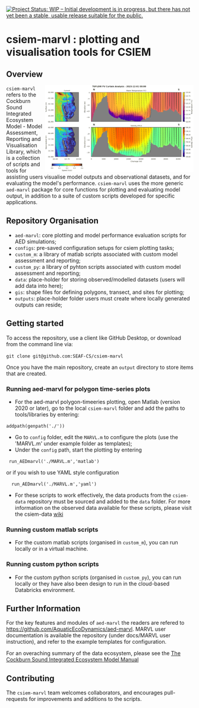[![Project Status: WIP – Initial development is in progress, but there has not yet been a stable, usable release suitable for the public.](https://www.repostatus.org/badges/latest/wip.svg)](https://www.repostatus.org/#wip)

# csiem-marvl : plotting and visualisation tools for CSIEM

## Overview
<a href="url"><img src="custom_py/tfv_curtain/csiem_example_animation.gif" align="right" width="400" ></a>
`csiem-marvl` refers to the Cockburn Sound Integrated Ecosystem Model - Model Assessment, Reporting and Visualisation Library, which is a collection of scripts and tools for assisting users visualise model outputs and observational datasets, and for evaluating the model's performance. `csiem-marvl` uses the more generic `aed-marvl` package for core functions for plotting and evaluating model output, in addition to a suite of custom scripts developed for specific applications. 

## Repository Organisation
- `aed-marvl`: core plotting and model performance evaluation scripts for AED simulations; 
- `configs`: pre-saved configuration setups for csiem plotting tasks;
- `custom_m`: a library of matlab scripts associated with custom model assessment and reporting;
- `custom_py`: a library of pyhton scripts associated with custom model assessment and reporting;
- `data`: place-holder for storing observed/modelled datasets (users will add data into here);
- `gis`: shape files for defining polygons, transect, and sites for plotting;
- `outputs`: place-holder folder users must create where locally generated outputs can reside;

## Getting started

To access the repository, use a client like GitHub Desktop, or download from the command line via:

`git clone git@github.com:SEAF-CS/csiem-marvl`

Once you have the main repository, create an `output` directory to store items that are created. 

### Running aed-marvl for polygon time-series plots

- For the aed-marvl polygon-timeeries plotting, open Matlab (version 2020 or later), go to the local `csiem-marvl` folder and add the paths to tools/libraries by entering:
 ```
 addpath(genpath('./'))
 ```
- Go to `config` folder, edit the `MARVL.m` to configure the plots (use the 'MARVL.m' under example folder as templates);
- Under the `config` path, start the plotting by entering
 ```
  run_AEDmarvl('./MARVL.m','matlab')
 ```
   or if you wish to use YAML style configuration
 ```
   run_AEDmarvl('./MARVL.m','yaml')
 ```

- For these scripts to work effectively, the data products from the `csiem-data` repository must be sourced and added to the `data` folder. For more information on the observed data available for these scripts, please visit the csiem-data [wiki](https://github.com/SEAF-CS/csiem-data/wiki) 

### Running custom matlab scripts

- For the custom matlab scripts (organised in `custom_m`), you can run locally or in a virtual machine. 

### Running custom python scripts

- For the custom python scripts (organised in `custom_py`), you can run locally or they have also been design to run in the cloud-based Databricks environment. 


## Further Information

For the key features and modules of `aed-marvl` the readers are refered to https://github.com/AquaticEcoDynamics/aed-marvl. MARVL user documentation is available the repository (under docs/MARVL user instruction), and refer to the example templates for configuration.

For an overaching summary of the data ecosystem, please see the [The Cockburn Sound Integrated Ecosystem Model Manual](https://aquaticecodynamics.github.io/csiem-science/index.html)

 

## Contributing

The `csiem-marvl` team welcomes collaborators, and encourages pull-requests for improvements and additions to the scripts.

